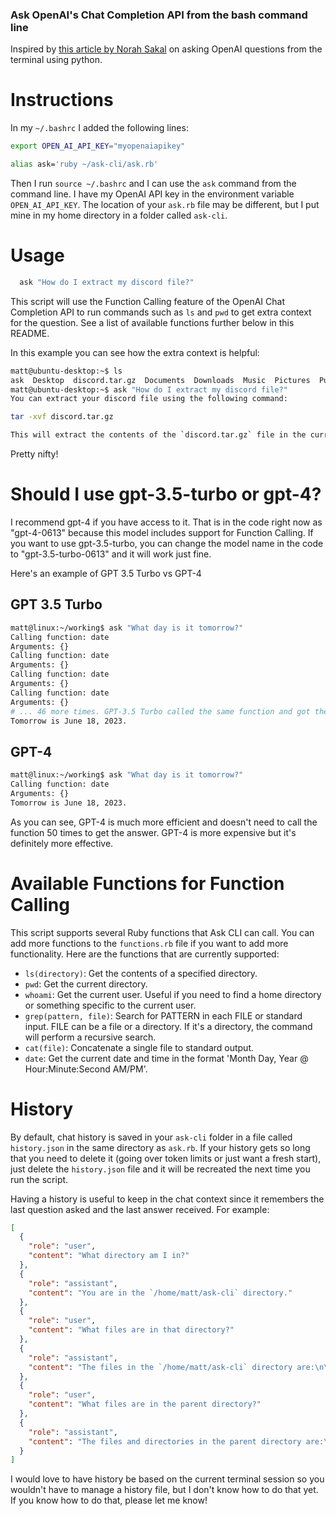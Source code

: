 ### Ask OpenAI's Chat Completion API from the bash command line

Inspired by [this article by Norah Sakal](https://norahsakal.com/blog/ask-gpt3-programming-questions-in-terminal) on asking OpenAI questions from the terminal using python.

# Instructions
In my `~/.bashrc` I added the following lines:
```bash
export OPEN_AI_API_KEY="myopenaiapikey"

alias ask='ruby ~/ask-cli/ask.rb'
```

Then I run `source ~/.bashrc` and I can use the `ask` command from the command line. I have my OpenAI API key in the environment variable `OPEN_AI_API_KEY`. The location of your `ask.rb` file may be different, but I put mine in my home directory in a folder called `ask-cli`.

# Usage
```bash
  ask "How do I extract my discord file?"
```

This script will use the Function Calling feature of the OpenAI Chat Completion API to run commands such as `ls` and `pwd` to get extra context for the question. See a list of available functions further below in this README.

In this example you can see how the extra context is helpful:
```bash
matt@ubuntu-desktop:~$ ls
ask  Desktop  discord.tar.gz  Documents  Downloads  Music  Pictures  Public  snap  Templates  Videos  working
matt@ubuntu-desktop:~$ ask "How do I extract my discord file?"
You can extract your discord file using the following command:

tar -xvf discord.tar.gz

This will extract the contents of the `discord.tar.gz` file in the current directory.
```

Pretty nifty!

# Should I use gpt-3.5-turbo or gpt-4?

I recommend gpt-4 if you have access to it. That is in the code right now as "gpt-4-0613" because this model includes support for Function Calling. If you want to use gpt-3.5-turbo, you can change the model name in the code to "gpt-3.5-turbo-0613" and it will work just fine.

Here's an example of GPT 3.5 Turbo vs GPT-4

## GPT 3.5 Turbo
```bash
matt@linux:~/working$ ask "What day is it tomorrow?"
Calling function: date
Arguments: {}
Calling function: date
Arguments: {}
Calling function: date
Arguments: {}
Calling function: date
Arguments: {}
# ... 46 more times. GPT-3.5 Turbo called the same function and got the same result 50 times. Then it finally answered.
Tomorrow is June 18, 2023.
```

## GPT-4
```bash
matt@linux:~/working$ ask "What day is it tomorrow?"
Calling function: date
Arguments: {}
Tomorrow is June 18, 2023.
```

As you can see, GPT-4 is much more efficient and doesn't need to call the function 50 times to get the answer. GPT-4 is more expensive but it's definitely more effective.

# Available Functions for Function Calling

This script supports several Ruby functions that Ask CLI can call. You can add more functions to the `functions.rb` file if you want to add more functionality. Here are the functions that are currently supported:

- `ls(directory)`: Get the contents of a specified directory.
- `pwd`: Get the current directory.
- `whoami`: Get the current user. Useful if you need to find a home directory or something specific to the current user.
- `grep(pattern, file)`: Search for PATTERN in each FILE or standard input. FILE can be a file or a directory. If it's a directory, the command will perform a recursive search.
- `cat(file)`: Concatenate a single file to standard output.
- `date`: Get the current date and time in the format 'Month Day, Year @ Hour:Minute:Second AM/PM'.

# History
By default, chat history is saved in your `ask-cli` folder in a file called `history.json` in the same directory as `ask.rb`. If your history gets so long that you need to delete it (going over token limits or just want a fresh start), just delete the `history.json` file and it will be recreated the next time you run the script.

Having a history is useful to keep in the chat context since it remembers the last question asked and the last answer received. For example:

```json
[
  {
    "role": "user",
    "content": "What directory am I in?"
  },
  {
    "role": "assistant",
    "content": "You are in the `/home/matt/ask-cli` directory."
  },
  {
    "role": "user",
    "content": "What files are in that directory?"
  },
  {
    "role": "assistant",
    "content": "The files in the `/home/matt/ask-cli` directory are:\n\n- `.git` (directory)\n- `README.md`\n- `ask.rb`\n- `functions.rb`\n- `history.json`"
  },
  {
    "role": "user",
    "content": "What files are in the parent directory?"
  },
  {
    "role": "assistant",
    "content": "The files and directories in the parent directory are:\n\n- `.angular-config.json`\n- `.aws`\n- `.azure`\n- `.bash_completion`\n- `.bash_history`\n- `.bash_logout`\n- `.bash_profile`\n- `.bashrc`\n- `.bun`\n- `.bundle`\n- `.cache`\n- `.config`\n- `.cspell`\n- `.daml`\n- `.docker`\n- `.dotnet`\n- `.expo`\n- `.gitconfig`\n- `.gnupg`\n- `.ionic`\n- `.kube`\n- `.lesshst`\n- `.local`\n- `.mkshrc`\n- `.mongodb`\n- `.motd_shown`\n- `.npm`\n- `.npmrc`\n- `.nuget`\n- `.nvm`\n- `.profile`\n- `.psql_history`\n- `.rvm`\n- `.ssh`\n- `.sudo_as_admin_successful`\n- `.templateengine`\n- `.vscode-server`\n- `.vstsnpmauthrc`\n- `.wget-hsts`\n- `.yarn`\n- `.yarnrc`\n- `.zlogin`\n- `.zshrc`\n- `ask-cli`\n- `aws`\n- `awscliv2.zip`\n- `working`\n- `wsl`"
  }
]
```

I would love to have history be based on the current terminal session so you wouldn't have to manage a history file, but I don't know how to do that yet. If you know how to do that, please let me know!